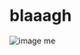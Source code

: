 # blaaagh



![image](https://github.com/user-attachments/assets/e9f3da0a-0466-46db-a85e-aea4bf032db8) me

